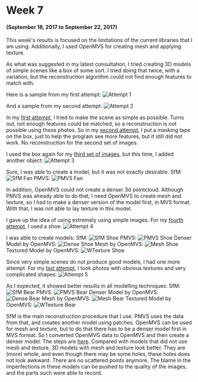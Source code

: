 # Week 7
#### (September 18, 2017 to September 22, 2017)

This week's results is focused on the limitations of the current libraries that I am using. Additionally, I used OpenMVS for creating mesh and applying texture.

As what was suggested in my latest consultation, I tried creating 3D models of simple scenes like a box of some sort. I tried doing that twice, with a variation, but the reconstruction algorithm could not find enough features to match with. 

Here is a sample from my first attempt:
![Attempt 1](../Trials/images/rejected_box/P_20170923_154159_001.jpg)

And a sample from my second attempt:
![Attempt 2](../Trials/images/box/P_20170923_162157_011.jpg)

In my [first attempt](../Trials/images/rejected_box), I tried to make the scene as simple as possible. Turns out, not enough features could be matched, so a reconstruction is not possible using these photos. So in my [second attempt](../Trials/images/box), I put a masking tape on the box, just to help the program see more features, but it still did not work. No reconstruction for the second set of images.

I used the box again for my [third set of images](../Trials/images/fan), but this time, I added another object:
![Attempt 3](../Trials/images/fan/P_20170923_172930_016.jpg)

Sure, I was able to create a model, but it was not exactly desirable.
SfM:
![SfM Fan](../Trials/models/fan/fan00.png)
PMVS:
![PMVS Fan](../Trials/models/fan/fan_pmvs00.png)

In addition, OpenMVS could not create a denser 3d pointcloud. Although PMVS was already able to do that, I need OpenMVS to create mesh and texture, so I had to make a denser version of the model first, in MVS format. With that, I was not able to lay texture in this model.

I gave up the idea of using extremely using simple images. For my [fourth attempt](../Trials/images/shoe), I used a shoe:
![Attempt 4](../Trials/images/shoe/P_20170923_164808_001.jpg)

I was able to create models:
SfM:
![SfM Shoe](../Trials/models/shoe/shoe00.png)
PMVS:
![PMVS Shoe](../Trials/models/shoe/shoe_pmvs00.png)
Denser Model by OpenMVS:
![Dense Shoe](../Trials/models/shoe/shoe_dense00.png)
Mesh by OpenMVS:
![Mesh Shoe](../Trials/models/shoe/shoe_mesh00.png)
Textured Model by OpenMVS:
![WTexture Shoe](../Trials/models/shoe/shoe_wtexture00.png)

Since very simple scenes do not produce good models, I had one more attempt. For my [last attempt](../Trials/images/bear), I took photos with obvious textures and very complicated shapes:
![Attempt 5](../Trials/images/bear/P_20170923_174438_020.jpg)

As I expected, it showed better results in all modelling techniques:
SfM:
![SfM Bear](../Trials/models/bear/bear00.png)
PMVS:
![PMVS Bear](../Trials/models/bear/bear_pmvs00.png)
Denser Model by OpenMVS:
![Dense Bear](../Trials/models/bear/bear_dense00.png)
Mesh by OpenMVS:
![Mesh Bear](../Trials/models/bear/bear_mesh00.png)
Textured Model by OpenMVS:
![WTexture Bear](../Trials/models/bear/bear_wtexture00.png)

SfM is the main reconstruction procedure that I use. PMVS uses the data from that, and creates another model using patches. OpenMVS can be used for mesh and texture, but to do that there has to be a denser model first in MVS format. So I converted OpenMVG data to OpenMVS and then create a denser model. The steps are [here](http://openmvg.readthedocs.io/en/latest/software/MVS/OpenMVS/). Compared with models that did not use mesh and texture, 3D models with mesh and texture look better. They are (more) whole, and even though there may be some holes, these holes does not look awkward. There are no scattered points anymore. The blame in the imperfections in these models can be pushed to the quality of the images, and the parts such were able to record.
